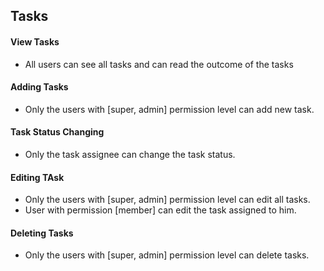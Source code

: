 ## Tasks

#### View Tasks

* All users can see all tasks and can read the outcome of the tasks

#### Adding Tasks

* Only the users with [super, admin] permission level can add new task.

#### Task Status Changing

* Only the task assignee can change the task status.

#### Editing TAsk

* Only the users with [super, admin] permission level can edit all tasks.
* User with permission [member] can edit the task assigned to him.

#### Deleting Tasks

* Only the users with [super, admin] permission level can delete tasks.
